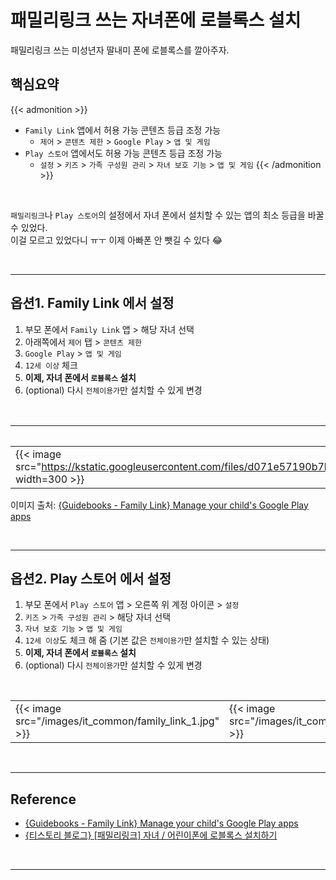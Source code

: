 # 패밀리링크 쓰는 자녀폰에 로블록스 설치


패밀리링크 쓰는 미성년자 딸내미 폰에 로블록스를 깔아주자.
<!--more-->

## 핵심요약

{{< admonition >}}
- `Family Link` 앱에서 허용 가능 콘텐츠 등급 조정 가능
  - `제어` > `콘텐츠 제한` > `Google Play` > `앱 및 게임`
- `Play 스토어` 앱에서도 허용 가능 콘텐츠 등급 조정 가능
  - `설정` > `키즈` > `가족 구성원 관리` > `자녀 보호 기능` > `앱 및 게임`
{{< /admonition >}}

<br/>

`패밀리링크`나 `Play 스토어`의 설정에서 자녀 폰에서 설치할 수 있는 앱의 최소 등급을 바꿀 수 있었다.  
이걸 모르고 있었다니 ㅠㅜ 이제 아빠폰 안 뺏길 수 있다 😂

<br/>

---

## 옵션1. Family Link 에서 설정
1. 부모 폰에서 `Family Link` 앱 > 해당 자녀 선택
2. 아래쪽에서 `제어` 탭 > `콘텐츠 제한`
3. `Google Play` > `앱 및 게임`
4. `12세 이상` 체크
5. **이제, 자녀 폰에서 `로블록스` 설치**
6. (optional) 다시 `전체이용가`만 설치할 수 있게 변경

<br/>

| 콘텐츠 제한 | Google Play | 앱 및 게임 |
| -- | -- | -- |
| {{< image src="https://kstatic.googleusercontent.com/files/d071e57190b7baacf9ee9450f95ad38dcea21a0d0a078205aee9abd4e4a4c14784f3f013a99c7873e89027b1ef51db68ac6118ffb7f22019eb1ccd25402fd96b" width=300 >}} | {{< image src="https://kstatic.googleusercontent.com/files/a3b068f3cf24390e0845faf02c3be90be8c37de70936f656dbe8631fd94a7a1f277a9108e0cded2de32b8929bbc94ebdbe8401a58cb73768a2287445adbc709a" width=300 >}} | {{< image src="https://kstatic.googleusercontent.com/files/3caf51c82abf2e64f096f112ced6bd4ebde422e38d80c0868fb4b34888456b85450034dedaf4e56aac83f7877cb537b3e8356b9bf2465a0b0336c3e7301d6fcf" width=300 >}} |

이미지 출처: [{Guidebooks - Family Link} Manage your child's Google Play apps](https://guidebooks.google.com/family-link/manage-apps/manage-google-play-apps?utm_source=hc_butterbar&utm_medium=hc&utm_campaign=familylink_guidebook)


<br/>

---


## 옵션2. Play 스토어 에서 설정

1. 부모 폰에서 `Play 스토어` 앱 > 오른쪽 위 계정 아이콘 > `설정`
2. `키즈` > `가족 구성원 관리` > 해당 자녀 선택
3. `자녀 보호 기능` > `앱 및 게임`
4. `12세 이상`도 체크 해 줌 (기본 값은 `전체이용가`만 설치할 수 있는 상태)  
5. **이제, 자녀 폰에서 `로블록스` 설치**
6. (optional) 다시 `전체이용가`만 설치할 수 있게 변경

<br/>

| | |
| --- | --- |
| {{< image src="/images/it_common/family_link_1.jpg" >}} | {{< image src="/images/it_common/family_link_2.jpg" >}} |

<br/>

---

## Reference
- [{Guidebooks - Family Link} Manage your child's Google Play apps](https://guidebooks.google.com/family-link/manage-apps/manage-google-play-apps?utm_source=hc_butterbar&utm_medium=hc&utm_campaign=familylink_guidebook)
- [{티스토리 블로그} [패밀리링크] 자녀 / 어린이폰에 로블록스 설치하기](https://knowhowbank.tistory.com/209)


<br/>

---
